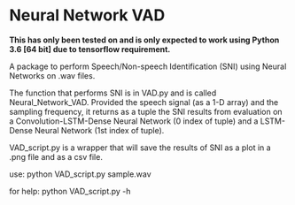 # Neural Network VAD

**This has only been tested on and is only expected to work using
Python 3.6 [64 bit] due to tensorflow requirement.**

A package to perform Speech/Non-speech Identification (SNI) using
Neural Networks on .wav files.

The function that performs SNI is in VAD.py and is called Neural_Network_VAD.
Provided the speech signal (as a 1-D array) and the sampling frequency, it returns as
a tuple the SNI results from evaluation on a Convolution-LSTM-Dense
Neural Network (0 index of tuple) and a LSTM-Dense Neural Network
(1st index of tuple).

VAD_script.py is a wrapper that will save the results of SNI as a plot in a .png
file and as a csv file.

use: python VAD_script.py  sample.wav

for help: python VAD_script.py -h
